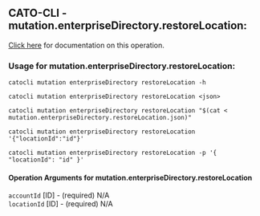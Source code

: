 
## CATO-CLI - mutation.enterpriseDirectory.restoreLocation:
[Click here](https://api.catonetworks.com/documentation/#mutation-mutation.enterpriseDirectory.restoreLocation) for documentation on this operation.

### Usage for mutation.enterpriseDirectory.restoreLocation:

`catocli mutation enterpriseDirectory restoreLocation -h`

`catocli mutation enterpriseDirectory restoreLocation <json>`

`catocli mutation enterpriseDirectory restoreLocation "$(cat < mutation.enterpriseDirectory.restoreLocation.json)"`

`catocli mutation enterpriseDirectory restoreLocation '{"locationId":"id"}'`

`catocli mutation enterpriseDirectory restoreLocation -p '{
    "locationId": "id"
}'`


#### Operation Arguments for mutation.enterpriseDirectory.restoreLocation ####

`accountId` [ID] - (required) N/A    
`locationId` [ID] - (required) N/A    
